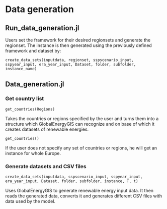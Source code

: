 # Data generation

## Run_data_generation.jl

Users set the framework for their desired regionsets and generate the regionset.
The instance is then generated using the previously defined framework and dataset by: 
```@example create_data_sets
create_data_sets(inputdata, regionset, sspscenario_input, sspyear_input, era_year_input, Dataset, folder, subfolder, instance_name)
```

## Data_generation.jl

### Get country list
```@example get_countries
get_countries(Regions)
```
Takes the countries or regions specified by the user and turns them into a structure which GlobalEnergyGIS can recognize and on base of which it creates datasets of renewable energies.

```@example get_countries
get_countries()
```
If the user does not specify any set of countries or regions, he will get an instance for whole Europe.

### Generate datasets and CSV files
```@example create_data_sets
create_data_sets(inputdata, sspscenario_input, sspyear_input, era_year_input, Dataset, folder, subfolder, instance, T, t)

```

Uses GlobalEnergyGIS to generate renewable energy input data. It then reads the generated data, converts it and generates different CSV files with data used by the model.
